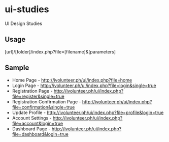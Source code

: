 ui-studies
==========

UI Design Studies

## Usage
[url]/[folder]/index.php?file=[filename]&[parameters]

## Sample
* Home Page - http://ivolunteer.ph/ui/index.php?file=home
* Login Page - http://ivolunteer.ph/ui/index.php?file=login&single=true
* Registration Page - http://ivolunteer.ph/ui/index.php?file=register&single=true
* Registration Confirmation Page - http://ivolunteer.ph/ui/index.php?file=confirmation&single=true
* Update Profile - http://ivolunteer.ph/ui/index.php?file=profile&login=true
* Account Settings - http://ivolunteer.ph/ui/index.php?file=account&login=true
* Dashboard Page - http://ivolunteer.ph/ui/index.php?file=dashboard&login=true
